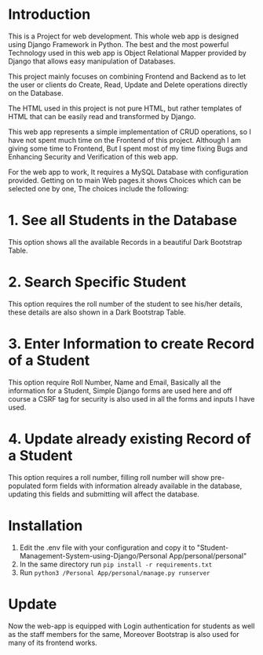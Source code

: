 # Introduction
This is a Project for web development. This whole web app is designed using Django Framework in Python. The best and the most powerful Technology used in this web app is Object Relational Mapper provided by Django that allows easy manipulation of Databases.
 
This project mainly focuses on combining Frontend and Backend as to let the user or clients do Create, Read, Update and Delete operations directly on the Database.
 
The HTML used in this project is not pure HTML, but rather templates of HTML that can be easily read and transformed by Django.
 
This web app represents a simple implementation of CRUD operations, so I have not spent much time on the Frontend of this project.
Although I am giving some time to Frontend, But I spent most of my time fixing Bugs and Enhancing Security and Verification of this web app.
 
For the web app to work, It requires a MySQL Database with configuration provided. Getting on to main Web pages.it shows Choices which can be selected one by one, The choices include the following:
 
# 1. See all Students in the Database
This option shows all the available Records in a beautiful Dark Bootstrap Table.
 
# 2. Search Specific Student
This option requires the roll number of the student to see his/her details, these details are also shown in a Dark Bootstrap Table.
 
# 3. Enter Information to create Record of a Student
This option require Roll Number, Name and Email, Basically all the information for a Student, Simple Django forms are used here and off course a CSRF tag for security is also used in all the forms and inputs I have used.
 
# 4. Update already existing Record of a Student
This option requires a roll number, filling roll number will show pre-populated form fields with information already available in the database, updating this fields and submitting will affect the database.
 

# Installation
1. Edit the .env file with your configuration and copy it to "Student-Management-System-using-Django/Personal App/personal/personal"
2. In the same directory run `pip install -r requirements.txt`
3. Run `python3 /Personal App/personal/manage.py runserver `
 

# Update

Now the web-app is equipped with Login authentication for students as well as the staff members for the same, Moreover Bootstrap is also used for many of its frontend works.
